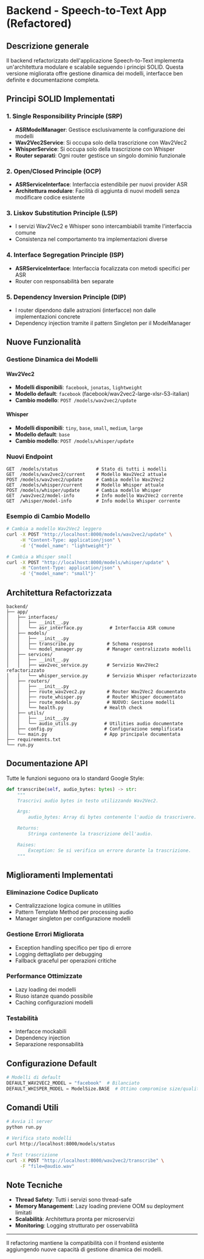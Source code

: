 # Backend - Speech-to-Text App (Refactored)

## Descrizione generale

Il backend refactorizzato dell'applicazione Speech-to-Text implementa un'architettura modulare e scalabile seguendo i principi SOLID. Questa versione migliorata offre gestione dinamica dei modelli, interfacce ben definite e documentazione completa.

## Principi SOLID Implementati

### 1. Single Responsibility Principle (SRP)
- **ASRModelManager**: Gestisce esclusivamente la configurazione dei modelli
- **Wav2Vec2Service**: Si occupa solo della trascrizione con Wav2Vec2
- **WhisperService**: Si occupa solo della trascrizione con Whisper
- **Router separati**: Ogni router gestisce un singolo dominio funzionale

### 2. Open/Closed Principle (OCP)
- **ASRServiceInterface**: Interfaccia estendibile per nuovi provider ASR
- **Architettura modulare**: Facilità di aggiunta di nuovi modelli senza modificare codice esistente

### 3. Liskov Substitution Principle (LSP)
- I servizi Wav2Vec2 e Whisper sono intercambiabili tramite l'interfaccia comune
- Consistenza nel comportamento tra implementazioni diverse

### 4. Interface Segregation Principle (ISP)
- **ASRServiceInterface**: Interfaccia focalizzata con metodi specifici per ASR
- Router con responsabilità ben separate

### 5. Dependency Inversion Principle (DIP)
- I router dipendono dalle astrazioni (interfacce) non dalle implementazioni concrete
- Dependency injection tramite il pattern Singleton per il ModelManager

## Nuove Funzionalità

### Gestione Dinamica dei Modelli

#### Wav2Vec2
- **Modelli disponibili**: `facebook`, `jonatas`, `lightweight`
- **Modello default**: `facebook` (facebook/wav2vec2-large-xlsr-53-italian)
- **Cambio modello**: `POST /models/wav2vec2/update`

#### Whisper
- **Modelli disponibili**: `tiny`, `base`, `small`, `medium`, `large`
- **Modello default**: `base`
- **Cambio modello**: `POST /models/whisper/update`

### Nuovi Endpoint

```
GET  /models/status              # Stato di tutti i modelli
GET  /models/wav2vec2/current    # Modello Wav2Vec2 attuale
POST /models/wav2vec2/update     # Cambia modello Wav2Vec2
GET  /models/whisper/current     # Modello Whisper attuale
POST /models/whisper/update      # Cambia modello Whisper
GET  /wav2vec2/model-info        # Info modello Wav2Vec2 corrente
GET  /whisper/model-info         # Info modello Whisper corrente
```

### Esempio di Cambio Modello

```bash
# Cambia a modello Wav2Vec2 leggero
curl -X POST "http://localhost:8000/models/wav2vec2/update" \
     -H "Content-Type: application/json" \
     -d '{"model_name": "lightweight"}'

# Cambia a Whisper small
curl -X POST "http://localhost:8000/models/whisper/update" \
     -H "Content-Type: application/json" \
     -d '{"model_name": "small"}'
```

## Architettura Refactorizzata

```
backend/
├── app/
│   ├── interfaces/
│   │   ├── __init__.py
│   │   └── asr_interface.py          # Interfaccia ASR comune
│   ├── models/
│   │   ├── __init__.py
│   │   ├── transcribe.py            # Schema response
│   │   └── model_manager.py         # Manager centralizzato modelli
│   ├── services/
│   │   ├── __init__.py
│   │   ├── wav2vec_service.py       # Servizio Wav2Vec2 refactorizzato
│   │   └── whisper_service.py       # Servizio Whisper refactorizzato
│   ├── routers/
│   │   ├── __init__.py
│   │   ├── route_wav2vec2.py        # Router Wav2Vec2 documentato
│   │   ├── route_whisper.py         # Router Whisper documentato
│   │   ├── route_models.py          # NUOVO: Gestione modelli
│   │   └── health.py               # Health check
│   ├── utils/
│   │   ├── __init__.py
│   │   └── audio_utils.py          # Utilities audio documentate
│   ├── config.py                   # Configurazione semplificata
│   └── main.py                     # App principale documentata
├── requirements.txt
└── run.py
```

## Documentazione API

Tutte le funzioni seguono ora lo standard Google Style:

```python
def transcribe(self, audio_bytes: bytes) -> str:
    """
    Trascrivi audio bytes in testo utilizzando Wav2Vec2.

    Args:
        audio_bytes: Array di bytes contenente l'audio da trascrivere.

    Returns:
        Stringa contenente la trascrizione dell'audio.

    Raises:
        Exception: Se si verifica un errore durante la trascrizione.
    """
```

## Miglioramenti Implementati

### Eliminazione Codice Duplicato
- Centralizzazione logica comune in utilities
- Pattern Template Method per processing audio
- Manager singleton per configurazione modelli

### Gestione Errori Migliorata
- Exception handling specifico per tipo di errore
- Logging dettagliato per debugging
- Fallback graceful per operazioni critiche

### Performance Ottimizzate
- Lazy loading dei modelli
- Riuso istanze quando possibile
- Caching configurazioni modelli

### Testabilità
- Interfacce mockabili
- Dependency injection
- Separazione responsabilità

## Configurazione Default

```python
# Modelli di default
DEFAULT_WAV2VEC2_MODEL = "facebook"  # Bilanciato
DEFAULT_WHISPER_MODEL = ModelSize.BASE  # Ottimo compromise size/quality
```

## Comandi Utili

```bash
# Avvia il server
python run.py

# Verifica stato modelli
curl http://localhost:8000/models/status

# Test trascrizione
curl -X POST "http://localhost:8000/wav2vec2/transcribe" \
     -F "file=@audio.wav"
```

## Note Tecniche

- **Thread Safety**: Tutti i servizi sono thread-safe
- **Memory Management**: Lazy loading previene OOM su deployment limitati
- **Scalabilità**: Architettura pronta per microservizi
- **Monitoring**: Logging strutturato per osservabilità

---

Il refactoring mantiene la compatibilità con il frontend esistente aggiungendo nuove capacità di gestione dinamica dei modelli.